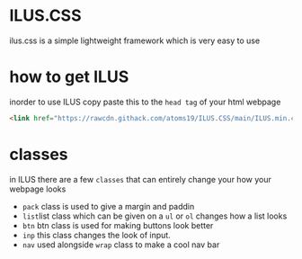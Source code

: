 # ILUS.CSS
ilus.css is a simple lightweight framework which is very easy to use
# how to get ILUS
inorder to use ILUS copy paste this to the `head tag` of your html webpage
```html
<link href="https://rawcdn.githack.com/atoms19/ILUS.CSS/main/ILUS.min.css" rel="stylesheet"></link
```
# classes
in ILUS there are a few `classes` that can entirely change your how your webpage looks
- `pack` class is used to give a margin and paddin
- `list`list class which can be given on a `ul` or `ol` changes how a list looks
- `btn` btn class is used for making buttons look better
- `inp` this class changes the look of input.
- `nav` used alongside `wrap` class to make a cool nav bar
